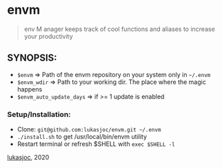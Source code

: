 # envm

> env M anager keeps track of cool functions and aliases to increase your productivity

## SYNOPSIS:
- ``$envm`` => Path of the envm repository on your system only in ``~/.envm``
- ``$envm_wdir`` => Path to your working dir. The place where the magic happens
- ``$envm_auto_update_days`` => if >= 1 update is enabled

### Setup/Installation:
- Clone: ``git@github.com:lukasjoc/envm.git ~/.envm``
- ``./install.sh`` to get /usr/local/bin/envm utility
- Restart terminal or refresh $SHELL with ``exec $SHELL -l``


[lukasjoc](https://lukasjoc.com), 2020
